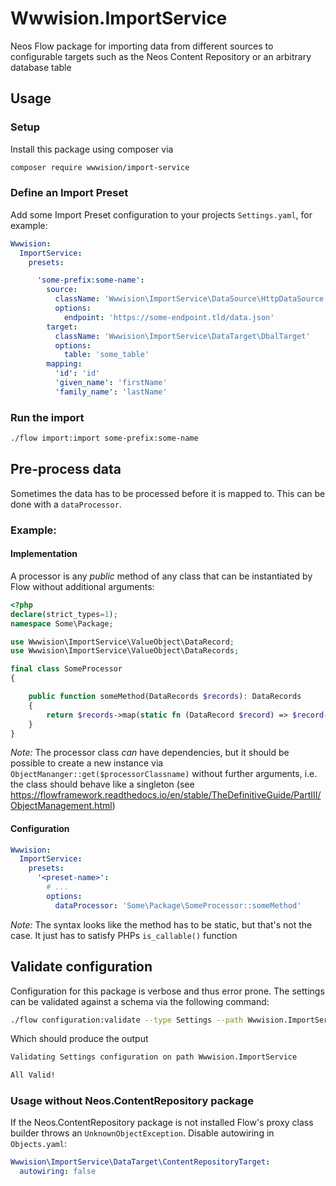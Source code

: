 # Wwwision.ImportService

Neos Flow package for importing data from different sources to configurable targets such as the Neos Content Repository or an arbitrary database table

## Usage

### Setup

Install this package using composer via

```bash
composer require wwwision/import-service
```

### Define an Import Preset

Add some Import Preset configuration to your projects `Settings.yaml`, for example:

```yaml
Wwwision:
  ImportService:
    presets:

      'some-prefix:some-name':
        source:
          className: 'Wwwision\ImportService\DataSource\HttpDataSource'
          options:
            endpoint: 'https://some-endpoint.tld/data.json'
        target:
          className: 'Wwwision\ImportService\DataTarget\DbalTarget'
          options:
            table: 'some_table'
        mapping:
          'id': 'id'
          'given_name': 'firstName'
          'family_name': 'lastName'
```

### Run the import

```bash
./flow import:import some-prefix:some-name
```

## Pre-process data

Sometimes the data has to be processed before it is mapped to. This can be done with a `dataProcessor`.

### Example:

#### Implementation

A processor is any *public* method of any class that can be instantiated by Flow without additional arguments:

```php
<?php
declare(strict_types=1);
namespace Some\Package;

use Wwwision\ImportService\ValueObject\DataRecord;
use Wwwision\ImportService\ValueObject\DataRecords;

final class SomeProcessor
{

    public function someMethod(DataRecords $records): DataRecords
    {
        return $records->map(static fn (DataRecord $record) => $record->withAttribute('title', 'overridden'));
    }
}
```

*Note:* The processor class _can_ have dependencies, but it should be possible to create a new instance via `ObjectMananger::get($processorClassname)` without further arguments, i.e. the class should behave like a singleton (see https://flowframework.readthedocs.io/en/stable/TheDefinitiveGuide/PartIII/ObjectManagement.html)

#### Configuration

```yaml
Wwwision:
  ImportService:
    presets:
      '<preset-name>':
        # ...
        options:
          dataProcessor: 'Some\Package\SomeProcessor::someMethod'
```

*Note:* The syntax looks like the method has to be static, but that's not the case. It just has to satisfy PHPs `is_callable()` function


## Validate configuration

Configuration for this package is verbose and thus error prone.
The settings can be validated against a schema via the following command:

```bash
./flow configuration:validate --type Settings --path Wwwision.ImportService
```

Which should produce the output

```bash
Validating Settings configuration on path Wwwision.ImportService

All Valid!
```

### Usage without Neos.ContentRepository package

If the Neos.ContentRepository package is not installed Flow's proxy class builder throws an `UnknownObjectException`.
Disable autowiring in `Objects.yaml`:

```yaml
Wwwision\ImportService\DataTarget\ContentRepositoryTarget:
  autowiring: false
```
